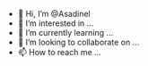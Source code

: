 - 👋 Hi, I’m @Asadinel
- 👀 I’m interested in ...
- 🌱 I’m currently learning ...
- 💞️ I’m looking to collaborate on ...
- 📫 How to reach me ...

<!---
Asadinel/Asadinel is a ✨ special ✨ repository because its `README.md` (this file) appears on your GitHub profile.
You can click the Preview link to take a look at your changes.
--->
